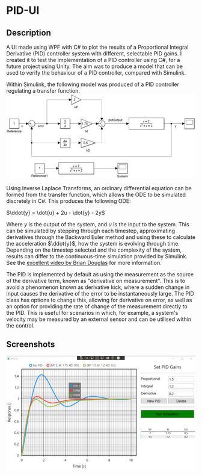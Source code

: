 # PID-UI

## Description
A UI made using WPF with C# to plot the results of a Proportional Integral Derivative (PID) controller system with different, selectable PID gains. I created it to test the implementation of a PID controller using C#, for a future project using Unity. The aim was to produce a model that can be used to verify the behaviour of a PID controller, compared with Simulink.

Within Simulink, the following model was produced of a PID controller regulating a transfer function.
![Simulink Model](PidUI/assets/images/simulink-model.png)

Using Inverse Laplace Transforms, an ordinary differential equation can be formed from the transfer function, which allows the ODE to be simulated discretely in C#. This produces the following ODE: 

$\ddot{y} = \dot{u} + 2u - \dot{y} - 2y$

Where $y$ is the output of the system, and $u$ is the input to the system. This can be simulated by stepping through each timestep, approximating derivatives through the Backward Euler method and using these to calculate the acceleration $\ddot{y}$, how the system is evolving through time. Depending on the timestep selected and the complexity of the system, results can differ to the continuous-time simulation provided by Simulink. See the [excellent video by Brian Douglas](https://www.youtube.com/watch?v=nkq4WkX7CFU&t) for more information.

The PID is implemented by default as using the measurement as the source of the derivative term, known as "derivative on measurement". This is to avoid a phenomenon known as derivative kick, where a sudden change in input causes the derivative of the error to be instantaneously large. The PID class has options to change this, allowing for derivative on error, as well as an option for providing the rate of change of the measurement directly to the PID. This is useful for scenarios in which, for example, a system's velocity may be measured by an external sensor and can be utilised within the control.

## Screenshots
![PID UI](PidUI/assets/images/pid-ui.png)
